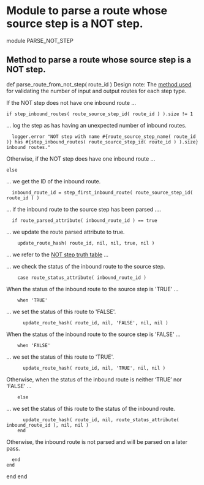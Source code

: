 # Module to parse a route whose source step is a NOT step.

module PARSE_NOT_STEP
## Method to parse a route whose source step is a NOT step.

  def parse_route_from_not_step( route_id )
Design note: The [method used](https://ukparliament.github.io/ontologies/procedure/flowcharts/meta/design-notes/#validating-inputs-and-outputs-to-steps) for validating the number of input and output routes for each step type.

If the NOT step does not have one inbound route ...

    if step_inbound_routes( route_source_step_id( route_id ) ).size != 1
... log the step as has having an unexpected number of inbound routes.

      logger.error "NOT step with name #{route_source_step_name( route_id )} has #{step_inbound_routes( route_source_step_id( route_id ) ).size} inbound routes."
Otherwise, if the NOT step does have one inbound route ...

    else
... we get the ID of the inbound route.

      inbound_route_id = step_first_inbound_route( route_source_step_id( route_id ) )
... if the inbound route to the source step has been parsed ....

      if route_parsed_attribute( inbound_route_id ) == true
... we update the route parsed attribute to true.

        update_route_hash( route_id, nil, nil, true, nil )
... we refer to the [NOT step truth table](https://ukparliament.github.io/ontologies/procedure/flowcharts/meta/design-notes/#truth-table-not) ...

... we check the status of the inbound route to the source step.

        case route_status_attribute( inbound_route_id )
When the status of the inbound route to the source step is 'TRUE' ...

        when 'TRUE'
... we set the status of this route to 'FALSE'.

          update_route_hash( route_id, nil, 'FALSE', nil, nil )
When the status of the inbound route to the source step is 'FALSE' ...

        when 'FALSE'
... we set the status of this route to 'TRUE'.

          update_route_hash( route_id, nil, 'TRUE', nil, nil )
Otherwise, when the status of the inbound route is neither ‘TRUE’ nor ‘FALSE’ ...

        else
... we set the status of this route to the status of the inbound route.

          update_route_hash( route_id, nil, route_status_attribute( inbound_route_id ), nil, nil )
        end
Otherwise, the inbound route is not parsed and will be parsed on a later pass.

      end
    end
  end
end